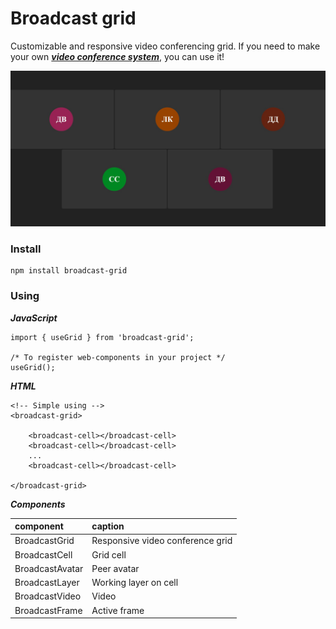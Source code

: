 # Broadcast grid

Customizable and responsive video conferencing grid. If you need to make your own [***video conference system***](https://en.wikipedia.org/wiki/Videotelephony), you can use it!

![Grid](https://github.com/dimacrossbowweb/broadcast-grid/blob/main/public/demo.jpg)

### Install

```
npm install broadcast-grid
```

### Using

***JavaScript***
```
import { useGrid } from 'broadcast-grid';

/* To register web-components in your project */
useGrid();

```
***HTML***

```
<!-- Simple using -->
<broadcast-grid>

	<broadcast-cell></broadcast-cell>
	<broadcast-cell></broadcast-cell>
	...
	<broadcast-cell></broadcast-cell>

</broadcast-grid>
```

***Components***

|component|caption|
|:-|:-|
|BroadcastGrid|Responsive video conference grid|
|BroadcastCell|Grid cell|
|BroadcastAvatar|Peer avatar|
|BroadcastLayer|Working layer on cell|
|BroadcastVideo|Video|
|BroadcastFrame|Active frame|
